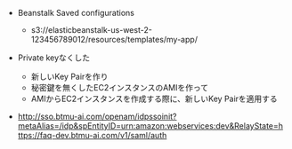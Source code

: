 * Beanstalk Saved configurations
  * s3://elasticbeanstalk-us-west-2-123456789012/resources/templates/my-app/

* Private keyなくした
  * 新しいKey Pairを作り
  * 秘密鍵を無くしたEC2インスタンスのAMIを作って
  * AMIからEC2インスタンスを作成する際に、新しいKey Pairを適用する

* http://sso.btmu-ai.com/openam/idpssoinit?metaAlias=/idp&spEntityID=urn:amazon:webservices:dev&RelayState=https://faq-dev.btmu-ai.com/v1/saml/auth
